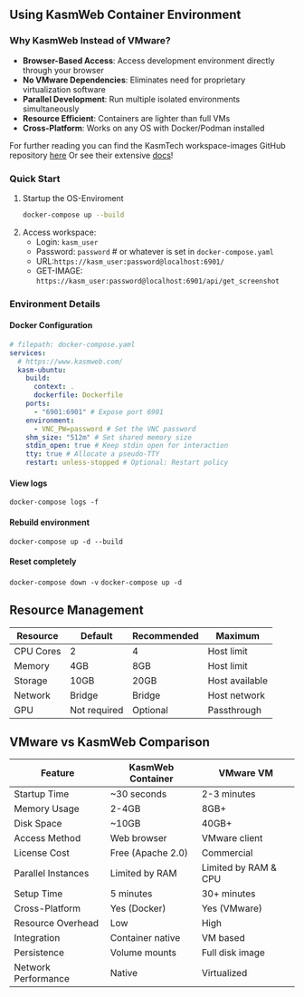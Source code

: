 ## Using KasmWeb Container Environment

### Why KasmWeb Instead of VMware?

- **Browser-Based Access**: Access development environment directly through your browser
- **No VMware Dependencies**: Eliminates need for proprietary virtualization software
- **Parallel Development**: Run multiple isolated environments simultaneously
- **Resource Efficient**: Containers are lighter than full VMs
- **Cross-Platform**: Works on any OS with Docker/Podman installed

For further reading you can find the KasmTech workspace-images GitHub repository [here](https://github.com/kasmtech/workspaces-images)
Or see their extensive [docs](https://kasmweb.com/)!

### Quick Start

1. Startup the OS-Enviroment
   ```bash
   docker-compose up --build
   ```
2. Access workspace:
   - Login: `kasm_user`
   - Password: `password` # or whatever is set in `docker-compose.yaml`
   - URL:`https://kasm_user:password@localhost:6901/`
   - GET-IMAGE: `https://kasm_user:password@localhost:6901/api/get_screenshot`

### Environment Details

#### Docker Configuration

```yaml
# filepath: docker-compose.yaml
services:
  # https://www.kasmweb.com/
  kasm-ubuntu:
    build:
      context: .
      dockerfile: Dockerfile
    ports:
      - "6901:6901" # Expose port 6901
    environment:
      - VNC_PW=password # Set the VNC password
    shm_size: "512m" # Set shared memory size
    stdin_open: true # Keep stdin open for interaction
    tty: true # Allocate a pseudo-TTY
    restart: unless-stopped # Optional: Restart policy
```

#### View logs

`docker-compose logs -f`

#### Rebuild environment

`docker-compose up -d --build`

#### Reset completely

`docker-compose down -v`
`docker-compose up -d`

## Resource Management

| Resource  | Default      | Recommended | Maximum        |
| --------- | ------------ | ----------- | -------------- |
| CPU Cores | 2            | 4           | Host limit     |
| Memory    | 4GB          | 8GB         | Host limit     |
| Storage   | 10GB         | 20GB        | Host available |
| Network   | Bridge       | Bridge      | Host network   |
| GPU       | Not required | Optional    | Passthrough    |

## VMware vs KasmWeb Comparison

| Feature             | KasmWeb Container | VMware VM            |
| ------------------- | ----------------- | -------------------- |
| Startup Time        | ~30 seconds       | 2-3 minutes          |
| Memory Usage        | 2-4GB             | 8GB+                 |
| Disk Space          | ~10GB             | 40GB+                |
| Access Method       | Web browser       | VMware client        |
| License Cost        | Free (Apache 2.0) | Commercial           |
| Parallel Instances  | Limited by RAM    | Limited by RAM & CPU |
| Setup Time          | 5 minutes         | 30+ minutes          |
| Cross-Platform      | Yes (Docker)      | Yes (VMware)         |
| Resource Overhead   | Low               | High                 |
| Integration         | Container native  | VM based             |
| Persistence         | Volume mounts     | Full disk image      |
| Network Performance | Native            | Virtualized          |

